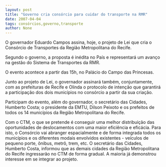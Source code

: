 ```yaml
---
layout: post
title: "Governo cria consórcio para cuidar do transporte na RMR"
date: 2007-04-04
tags: consórcios,governo,transporte
author: None
---
```


O governador Eduardo Campos assina, hoje, o projeto de Lei que cria o Consórcio de Transportes da Região Metropolitana do Recife. 

Segundo o governo, a proposta é inédita no País e representará um avanço na gestão do Sistema de Transportes da RMR. 

O evento acontece a partir das 15h, no Palácio do Campo das Princesas.

Junto ao projeto de Lei, o governador assinará também, conjuntamente, com as prefeituras de Recife e Olinda o protocolo de intenção que garantirá a participação dos dois municípios no consórcio a partir da sua criação. 

Participam do evento, além do governador, o secretário das Cidades, Humberto Costa; o presidente da EMTU, Dilson Peixoto e os prefeitos de todos os 14 municípios da Região Metropolitana do Recife. 

Com o CTM, o que se pretende é conseguir uma melhor distribuição das oportunidades de deslocamentos com uma maior eficiência e eficácia. Para isto, o Consórcio vai abranger espacialmente e de forma integrada todos os municípios e os diferentes modais envolvidos existentes - veículos de pequeno porte, ônibus, metrô, trem, etc. 
O secretário das Cidades, Humberto Costa, informou que as demais cidades da Região Metropolitana do Recife ingressarão no CTM de forma gradual. A maioria já demonstrou interesse em se integrar ao projeto. 